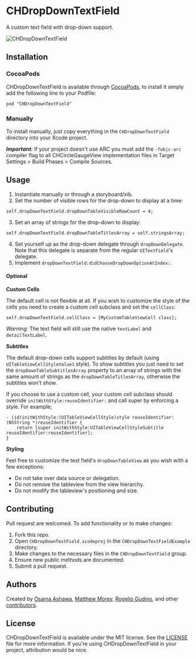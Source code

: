 
# CHDropDownTextField

A custom text field with drop-down support.

![CHDropDownTextField](https://github.com/chaione/CHDropDownTextField/raw/master/Misc/screenshot01.png)

## Installation

### CocoaPods

CHDropDownTextField is available through [CocoaPods](http://cocoapods.org), to install it simply add the following line to your Podfile:

`pod "CHDropDownTextField"`

### Manually

To install manually, just copy everything in the `CHDropDownTextField` directory into your Xcode project.

_**Important:**_ If your project doesn't use ARC you must add the `-fobjc-arc` compiler flag to all CHCircleGaugeView implementation files in Target Settings > Build Phases > Compile Sources.

## Usage

1. Instantiate manually or through a storyboard/xib.
2. Set the number of visible rows for the drop-down to display at a time:

`self.dropDownTextField.dropDownTableVisibleRowCount = 4;`

3. Set an array of strings for the drop-down to display:

`self.dropDownTextField.dropDownTableTitlesArray = self.stringsArray;`

4. Set yourself up as the drop-down delegate through `dropDownDelegate`. Note that this delegate is separate from the regular `UITextField`'s delegate.
5. Implement `dropDownTextField:didChooseDropDownOptionAtIndex:`.

#### Optional

**Custom Cells**

The default cell is not flexible at all. If you wish to customize the style of the cells you need to create a custom cell subclass and set the `cellClass`:

```
self.dropDownTextField.cellClass = [MyCustomTableViewCell class];
```

*Warning:* The text field will still use the native `textLabel` and `detailTextLabel`.

**Subtitles**

The default drop-down cells support subtitles by default (using `UITableViewCellStyleValue1` style). To show subtitles you just need to set the `dropDownTableSubtitlesArray` property to an array of strings with the same amount of strings as the `dropDownTableTitlesArray`, otherwise the subtitles won't show.

If you choose to use a custom cell, your custom cell subclass should override `initWithStyle:reuseIdentifier:` and call super by enforcing a style. For example;

```
- (id)initWithStyle:(UITableViewCellStyle)style reuseIdentifier:(NSString *)reuseIdentifier {
    return [super initWithStyle:UITableViewCellStyleSubtitle reuseIdentifier:reuseIdentifier];
}
```

**Styling**

Feel free to customize the text field's `dropDownTableView` as you wish with a few exceptions:

* Do not take over data source or delegation.
* Do not remove the tableview from the view hierarchy.
* Do not modify the tableview's positioning and size.

## Contributing

Pull request are welcomed. To add functionality or to make changes:

1. Fork this repo.
2. Open `CHDropDownTextField.xcodeproj` in the `CHDropDownTextFieldExample` directory.
3. Make changes to the necessary files in the `CHDropDownTextField` group.
4. Ensure new public methods are documented.
5. Submit a pull request.

## Authors

Created by [Osama Ashawa](http://oashawa.com/), [Matthew Morey](http://matthewmorey.com), [Rogelio Gudino](http://cananito.com/), and other [contributors](https://github.com/chaione/CHCircleGaugeView/graphs/contributors).

## License

CHDropDownTextField is available under the MIT license. See the [LICENSE](https://github.com/chaione/CHDropDownTextField/blob/master/LICENSE) file for more information. If you're using CHDropDownTextField in your project, attribution would be nice.
